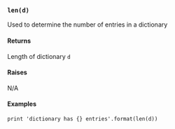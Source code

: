 ### `len(d)`

Used to determine the number of entries in a dictionary

#### Returns

Length of dictionary `d`

#### Raises

N/A

#### Examples

~~~~{.py}
print 'dictionary has {} entries'.format(len(d))
~~~~


